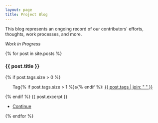```yaml
---
layout: page
title: Project Blog
---
```


This blog represents an ongoing record of our contributors' efforts, thoughts, work processes, and more.

*Work in Progress*

<!-- THIS NEEDS SO MUCH WORK. AV -->

<div class="posts">
	{% for post in site.posts %}
	<article>
		<h3>{{ post.title }}</h3>
		{% if post.tags.size > 0 %}
			<ul class="tags">Tag{% if post.tags.size > 1 %}s{% endif %}:
			<a href="{{ 'blog.html' | absolute_url }}">{{ post.tags | join: " " }}</a></ul>
		{% endif %}
		{{ post.excerpt }}
		<ul class="actions">
      <li><a href="{{ post.url | absolute_url }}" class="button small">Continue</a></li>
    </ul>
	</article>
	{% endfor %}
</div>
